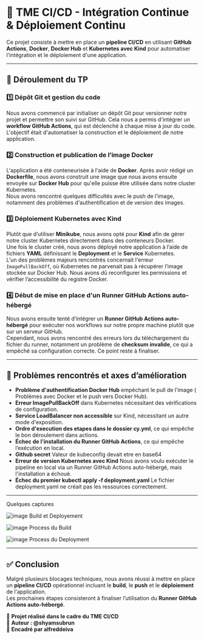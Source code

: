 # 🚀 TME CI/CD - Intégration Continue & Déploiement Continu

Ce projet consiste à mettre en place un **pipeline CI/CD** en utilisant **GitHub Actions**, **Docker**, **Docker Hub** et **Kubernetes avec Kind** pour automatiser l'intégration et le déploiement d'une application.

---

## 📌 Déroulement du TP

### 1️⃣ Dépôt Git et gestion du code  
Nous avons commencé par initialiser un dépôt Git pour versionner notre projet et permettre son suivi sur GitHub. Cela nous a permis d'intégrer un **workflow GitHub Actions**, qui est déclenché à chaque mise à jour du code. L'objectif était d'automatiser la construction et le déploiement de notre application.  

### 2️⃣ Construction et publication de l’image Docker  
L'application a été conteneurisée à l'aide de **Docker**. Après avoir rédigé un **Dockerfile**, nous avons construit une image que nous avons ensuite envoyée sur **Docker Hub** pour qu'elle puisse être utilisée dans notre cluster Kubernetes.  
Nous avons rencontré quelques difficultés avec le push de l’image, notamment des problèmes d'authentification et de version des images.  

### 3️⃣ Déploiement Kubernetes avec Kind  
Plutôt que d’utiliser **Minikube**, nous avons opté pour **Kind** afin de gérer notre cluster Kubernetes directement dans des conteneurs Docker.  
Une fois le cluster créé, nous avons déployé notre application à l’aide de fichiers **YAML** définissant le **Deployment** et le **Service** Kubernetes.  
L'un des problèmes majeurs rencontrés concernait l'erreur `ImagePullBackOff`, où Kubernetes ne parvenait pas à récupérer l’image stockée sur Docker Hub. Nous avons dû reconfigurer les permissions et vérifier l’accessibilité du registre Docker.  

### 4️⃣ Début de mise en place d'un Runner GitHub Actions auto-hébergé  
Nous avons ensuite tenté d’intégrer un **Runner GitHub Actions auto-hébergé** pour exécuter nos workflows sur notre propre machine plutôt que sur un serveur GitHub.  
Cependant, nous avons rencontré des erreurs lors du téléchargement du fichier du runner, notamment un problème de **checksum invalide**, ce qui a empêché sa configuration correcte. Ce point reste à finaliser.  

---

## 🚧 Problèmes rencontrés et axes d’amélioration  

- **Problème d'authentification Docker Hub** empêchant le pull de l’image ( Problèmes avec Docker et le push vers Docker Hub).  
- **Erreur ImagePullBackOff** dans Kubernetes nécessitant des vérifications de configuration.  
- **Service LoadBalancer non accessible** sur Kind, nécessitant un autre mode d'exposition.
- **Ordre d'execution des etapes dans le dossier cy.yml**, ce qui empêche le bon déroulement dans actions.  
- **Échec de l'installation du Runner GitHub Actions**, ce qui empêche l’exécution en local.  
- **Github secret** Valeur de kubeconfig devait etre en base64 
- **Erreur de version Kubernetes avec Kind** Nous avons voulu exécuter le pipeline en local via un Runner GitHub Actions auto-hébergé, mais l'installation a échoué.
- **Échec du premier kubectl apply -f deployment.yaml** Le fichier deployment.yaml ne créait pas les ressources correctement.
  
---

Quelques captures

![image](https://github.com/user-attachments/assets/80da0c30-2ff9-4334-938d-9d113341b9f0)
Build et Deployement

![image](https://github.com/user-attachments/assets/4d701272-971a-45b2-b102-7c21b94894fe)
Process du Build

![image](https://github.com/user-attachments/assets/6cc7630c-3aff-40e6-b328-732f0f48d1fc)
Process du Deployment

---
## ✅ Conclusion  

Malgré plusieurs blocages techniques, nous avons réussi à mettre en place un **pipeline CI/CD** opérationnel incluant le **build**, le **push** et le **déploiement** de l'application.  
Les prochaines étapes consisteront à finaliser l’utilisation du **Runner GitHub Actions auto-hébergé**.

📌 **Projet réalisé dans le cadre du TME CI/CD**  
📌 **Auteur : @shyamsubrun**   
📌 **Encadré par alfreddeiva**
